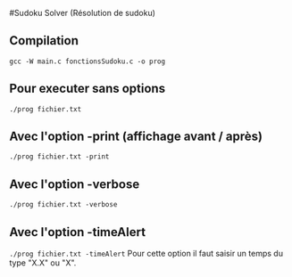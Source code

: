 #Sudoku Solver (Résolution de sudoku)

## Compilation
`gcc -W main.c fonctionsSudoku.c -o prog`

## Pour executer sans options
`./prog fichier.txt`

## Avec l'option -print (affichage avant / après)
`./prog fichier.txt -print`

## Avec l'option -verbose
`./prog fichier.txt -verbose`

## Avec l'option -timeAlert
`./prog fichier.txt -timeAlert`
Pour cette option il faut saisir un temps du type "X.X" ou "X".
